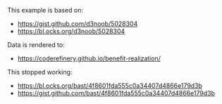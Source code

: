This example is based on:
- https://gist.github.com/d3noob/5028304
- https://bl.ocks.org/d3noob/5028304

Data is rendered to:
- https://coderefinery.github.io/benefit-realization/

This stopped working:
- https://bl.ocks.org/bast/4f8601fda555c0a34407d4866e179d3b
- https://gist.github.com/bast/4f8601fda555c0a34407d4866e179d3b
